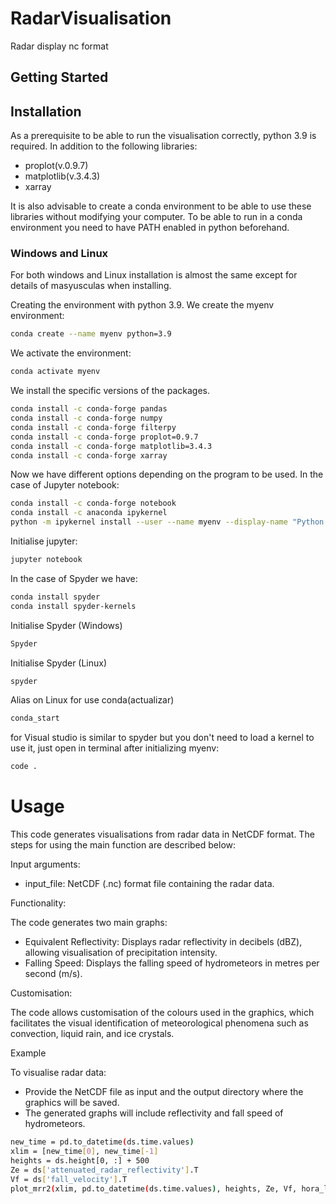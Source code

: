 # RadarVisualisation
Radar display nc format

## Getting Started

## Installation

As a prerequisite to be able to run the visualisation correctly, python 3.9 is required. In addition to the following libraries:

- proplot(v.0.9.7)
- matplotlib(v.3.4.3)
- xarray

It is also advisable to create a conda environment to be able to use these libraries without modifying your computer. To be able to run in a conda environment you need to have PATH enabled in python beforehand.

### Windows and Linux

For both windows and Linux installation is almost the same except for details of masyusculas when installing.

Creating the environment with python 3.9. We create the myenv environment:

```sh
conda create --name myenv python=3.9
```

We activate the environment:

```sh
conda activate myenv
```

We install the specific versions of the packages. 

```sh
conda install -c conda-forge pandas
conda install -c conda-forge numpy
conda install -c conda-forge filterpy
conda install -c conda-forge proplot=0.9.7
conda install -c conda-forge matplotlib=3.4.3
conda install -c conda-forge xarray

```


Now we have different options depending on the program to be used. In the case of Jupyter notebook:

```sh
conda install -c conda-forge notebook
conda install -c anaconda ipykernel
python -m ipykernel install --user --name myenv --display-name "Python (myenv)"
```

Initialise jupyter:

```sh
jupyter notebook
```
In the case of Spyder we have:

```sh
conda install spyder
conda install spyder-kernels
```

Initialise Spyder (Windows)

```sh
Spyder
```
Initialise Spyder (Linux)

```sh
spyder
```
Alias on Linux for use conda(actualizar)
```sh
conda_start
```

for Visual studio is similar to spyder but you don't need to load a kernel to use it, just open in terminal after initializing myenv:

```sh
code .
```

# Usage
This code generates visualisations from radar data in NetCDF format. The steps for using the main function are described below:

Input arguments:
- input_file: NetCDF (.nc) format file containing the radar data.

Functionality:

The code generates two main graphs:

- Equivalent Reflectivity: Displays radar reflectivity in decibels (dBZ), allowing visualisation of precipitation intensity.
- Falling Speed: Displays the falling speed of hydrometeors in metres per second (m/s).

Customisation:

The code allows customisation of the colours used in the graphics, which facilitates the visual identification of meteorological phenomena such as convection, liquid rain, and ice crystals.

Example

To visualise radar data:

- Provide the NetCDF file as input and the output directory where the graphics will be saved.
- The generated graphs will include reflectivity and fall speed of hydrometeors.


```sh
new_time = pd.to_datetime(ds.time.values)
xlim = [new_time[0], new_time[-1]
heights = ds.height[0, :] + 500
Ze = ds['attenuated_radar_reflectivity'].T
Vf = ds['fall_velocity'].T
plot_mrr2(xlim, pd.to_datetime(ds.time.values), heights, Ze, Vf, hora_local=False)
```


